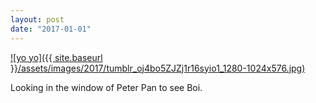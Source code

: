 ```yaml
---
layout: post
date: "2017-01-01"
---
```


[![yo yo]({{ site.baseurl }}/assets/images/2017/tumblr_oj4bo5ZJZj1r16syio1_1280-1024x576.jpg)](https://mananamanana.com/ohpiglet/wp-content/uploads/2017/01/tumblr_oj4bo5ZJZj1r16syio1_1280.jpg)

Looking in the window of Peter Pan to see Boi.

